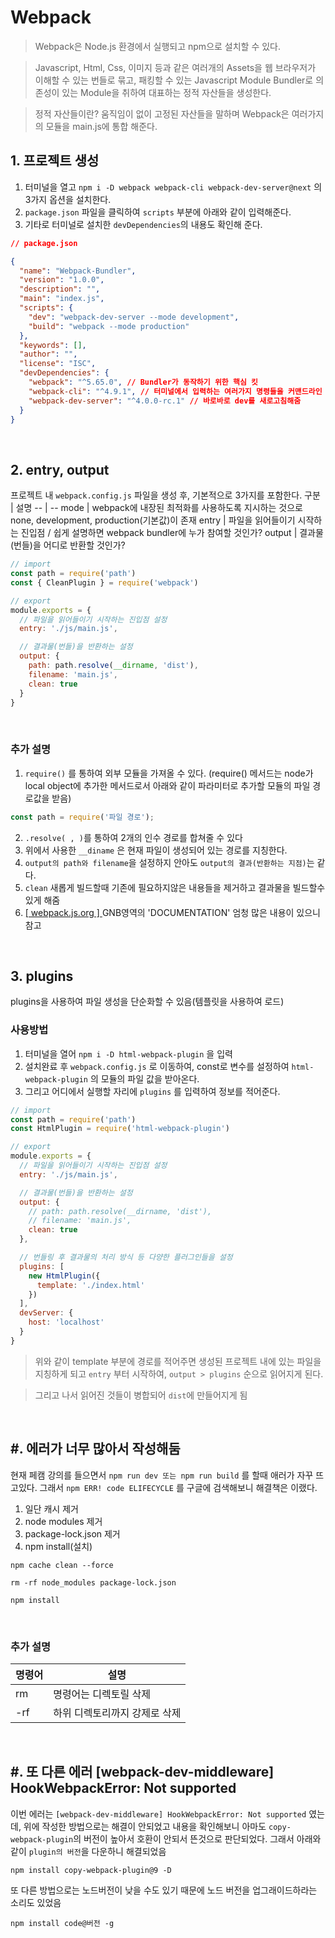 # Webpack
> Webpack은 Node.js 환경에서 실행되고 npm으로 설치할 수 있다.

> Javascript, Html, Css, 이미지 등과 같은 여러개의 Assets을 웹 브라우저가 이해할 수 있는 번들로 묶고, 패킹할 수 있는 Javascript Module Bundler로 의존성이 있는 Module을 취하여 대표하는 정적 자산들을 생성한다.

> 정적 자산들이란? 움직임이 없이 고정된 자산들을 말하며 Webpack은 여러가지의 모듈을 main.js에 통합 해준다.

## 1. 프로젝트 생성
1. 터미널을 열고 `npm i -D webpack webpack-cli webpack-dev-server@next` 의 3가지 옵션을 설치한다.
2. `package.json` 파일을 클릭하여 `scripts` 부분에 아래와 같이 입력해준다.
3. 기타로 터미널로 설치한 `devDependencies`의 내용도 확인해 준다.
```json
// package.json

{
  "name": "Webpack-Bundler",
  "version": "1.0.0",
  "description": "",
  "main": "index.js",
  "scripts": {
    "dev": "webpack-dev-server --mode development",
    "build": "webpack --mode production"
  },
  "keywords": [],
  "author": "",
  "license": "ISC",
  "devDependencies": {
    "webpack": "^5.65.0", // Bundler가 동작하기 위한 핵심 킷
    "webpack-cli": "^4.9.1", // 터미널에서 입력하는 여러가지 명령들을 커맨드라인 인터페이스 지원하는 킷
    "webpack-dev-server": "^4.0.0-rc.1" // 바로바로 dev를 새로고침해줌
  }
}
```

<br>

## 2. entry, output
프로젝트 내 `webpack.config.js` 파일을 생성 후, 기본적으로 3가지를 포함한다.
구분 | 설명
-- | --
mode | webpack에 내장된 최적화를 사용하도록 지시하는 것으로 none, development, production(기본값)이 존재
entry | 파일을 읽어들이기 시작하는 진입점 / 쉽게 설명하면 webpack bundler에 누가 참여할 것인가?
output | 결과물(번들)을 어디로 반환할 것인가?
<br>

```js
// import
const path = require('path')
const { CleanPlugin } = require('webpack')

// export
module.exports = {
  // 파일을 읽어들이기 시작하는 진입점 설정
  entry: './js/main.js',

  // 결과물(번들)을 반환하는 설정
  output: {
    path: path.resolve(__dirname, 'dist'),
    filename: 'main.js',
    clean: true
  }
}
```
<br>

### 추가 설명
1. `require()` 를 통하여 외부 모듈을 가져올 수 있다. (require() 메서드는 node가 local object에 추가한 메서드로서 아래와 같이 파라미터로 추가할 모듈의 파일 경로값을 받음)
```js
const path = require('파일 경로');
```
2. `.resolve( , )`를 통하여 2개의 인수 경로를 합쳐줄 수 있다
3. 위에서 사용한 `__diname` 은 현재 파일이 생성되어 있는 경로를 지칭한다.
4. `output의 path와 filename`을 설정하지 안아도 `output의 결과(반환하는 지점)`는 같다.
5. `clean` 새롭게 빌드할때 기존에 필요하지않은 내용들을 제거하고 결과물을 빌드할수 있게 해줌
6. [ [ webpack.js.org ] ](https://webpack.js.org/) GNB영역의 'DOCUMENTATION' 엄청 많은 내용이 있으니 참고

<br>

## 3. plugins
plugins을 사용하여 파일 생성을 단순화할 수 있음(템플릿을 사용하여 로드)

### 사용방법
1. 터미널을 열어 `npm i -D html-webpack-plugin` 을 입력
2. 설치완료 후 `webpack.config.js` 로 이동하여, const로 변수를 설정하여 `html-webpack-plugin` 의 모듈의 파일 값을 받아온다.
3. 그리고 어디에서 실행할 자리에 `plugins` 를 입력하여 정보를 적어준다.

```js
// import
const path = require('path')
const HtmlPlugin = require('html-webpack-plugin')

// export
module.exports = {
  // 파일을 읽어들이기 시작하는 진입점 설정
  entry: './js/main.js',

  // 결과물(번들)을 반환하는 설정
  output: {
    // path: path.resolve(__dirname, 'dist'),
    // filename: 'main.js',
    clean: true
  },

  // 번들링 후 결과물의 처리 방식 등 다양한 플러그인들을 설정
  plugins: [
    new HtmlPlugin({
      template: './index.html'
    })
  ],
  devServer: {
    host: 'localhost'
  }
}
```
> 위와 같이 template 부분에 경로를 적어주면 생성된 프로젝트 내에 있는 파일을 지칭하게 되고 `entry` 부터 시작하여, `output > plugins` 순으로 읽어지게 된다.

> 그리고 나서 읽어진 것들이 병합되어 `dist`에 만들어지게 됨










<br>

## #. 에러가 너무 많아서 작성해둠
현재 페캠 강의를 들으면서 `npm run dev 또는 npm run build` 를 할때 애러가 자꾸 뜨고있다. 그래서 `npm ERR! code ELIFECYCLE` 를 구글에 검색해보니 해결책은 이랬다.

1. 일단 캐시 제거
2. node modules 제거
3. package-lock.json 제거
4. npm install(설치)

```
npm cache clean --force

rm -rf node_modules package-lock.json

npm install
```
<br>

### 추가 설명
명령어 | 설명
-- | --
rm | 명령어는 디렉토릴 삭제
-rf | 하위 디렉토리까지 강제로 삭제

<br>

## #. 또 다른 에러 [webpack-dev-middleware] HookWebpackError: Not supported
이번 에러는 `[webpack-dev-middleware] HookWebpackError: Not supported` 였는데, 위에 작성한 방법으로는 해결이 안되었고 내용을 확인해보니 아마도 `copy-webpack-plugin`의 버전이 높아서 호환이 안되서 뜬것으로 판단되었다. 그래서 아래와 같이 `plugin의 버전`을 다운하니 해결되었음

```
npm install copy-webpack-plugin@9 -D
```

또 다른 방법으로는 노드버전이 낮을 수도 있기 때문에 노드 버전을 업그래이드하라는 소리도 있었음
```
npm install code@버전 -g
```
